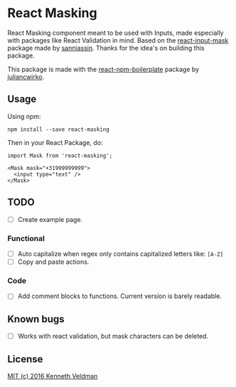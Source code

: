 # React Masking

React Masking component meant to be used with Inputs, made especially with packages like React Validation in mind.
Based on the [react-input-mask](https://github.com/sanniassin/react-input-mask) package made by [sanniassin](https://github.com/sanniassin).
Thanks for the idea's on building this package.

This package is made with the [react-npm-boilerplate](https://github.com/juliancwirko/react-npm-boilerplate) 
package by [juliancwirko](https://github.com/juliancwirko). 

## Usage

Using npm:

    npm install --save react-masking
    
Then in your React Package, do:

    import Mask from 'react-masking';
    
    <Mask mask="+31999999999">
      <input type="text" />
    </Mask>
    
## TODO

- [ ] Create example page.

### Functional
- [ ] Auto capitalize when regex only contains capitalized letters like: `[A-Z]`
- [ ] Copy and paste actions.

### Code
- [ ] Add comment blocks to functions. Current version is barely readable.

## Known bugs

- [ ] Works with react validation, but mask characters can be deleted. 

## License

[MIT (c) 2016 Kenneth Veldman](LICENSE)